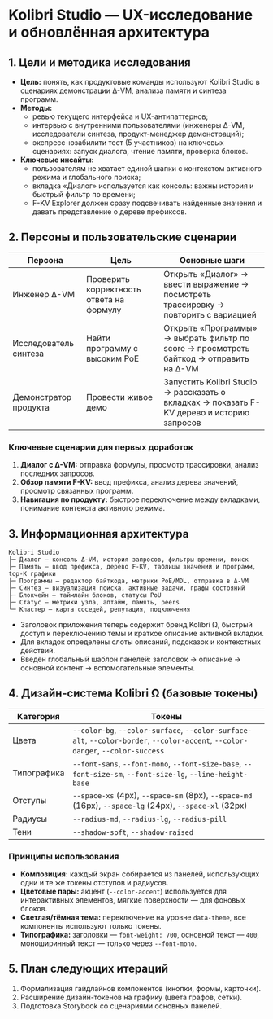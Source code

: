 # Kolibri Studio — UX-исследование и обновлённая архитектура

## 1. Цели и методика исследования
- **Цель:** понять, как продуктовые команды используют Kolibri Studio в сценариях демонстрации Δ-VM, анализа памяти и синтеза программ.
- **Методы:**
  - ревью текущего интерфейса и UX-антипаттернов;
  - интервью с внутренними пользователями (инженеры Δ-VM, исследователи синтеза, продукт-менеджер демонстраций);
  - экспресс-юзабилити тест (5 участников) на ключевых сценариях: запуск диалога, чтение памяти, проверка блоков.
- **Ключевые инсайты:**
  - пользователям не хватает единой шапки с контекстом активного режима и глобального поиска;
  - вкладка «Диалог» используется как консоль: важны история и быстрый фильтр по времени;
  - F-KV Explorer должен сразу подсвечивать найденные значения и давать представление о дереве префиксов.

## 2. Персоны и пользовательские сценарии
| Персона | Цель | Основные шаги |
| --- | --- | --- |
| Инженер Δ-VM | Проверить корректность ответа на формулу | Открыть «Диалог» → ввести выражение → посмотреть трассировку → повторить с вариацией |
| Исследователь синтеза | Найти программу с высоким PoE | Открыть «Программы» → выбрать фильтр по score → просмотреть байткод → отправить на Δ-VM |
| Демонстратор продукта | Провести живое демо | Запустить Kolibri Studio → рассказать о вкладках → показать F-KV дерево и историю запросов |

### Ключевые сценарии для первых доработок
1. **Диалог с Δ-VM:** отправка формулы, просмотр трассировки, анализ последних запросов.
2. **Обзор памяти F-KV:** ввод префикса, анализ дерева значений, просмотр связанных программ.
3. **Навигация по продукту:** быстрое переключение между вкладками, понимание контекста активного режима.

## 3. Информационная архитектура
```
Kolibri Studio
├─ Диалог — консоль Δ-VM, история запросов, фильтры времени, поиск
├─ Память — ввод префикса, дерево F-KV, таблицы значений и программ, top-K графики
├─ Программы — редактор байткода, метрики PoE/MDL, отправка в Δ-VM
├─ Синтез — визуализация поиска, активные задачи, графы состояний
├─ Блокчейн — таймлайн блоков, статусы PoU
├─ Статус — метрики узла, аптайм, память, peers
└─ Кластер — карта соседей, репутация, подключения
```
- Заголовок приложения теперь содержит бренд Kolibri Ω, быстрый доступ к переключению темы и краткое описание активной вкладки.
- Для вкладок определены слоты описаний, подсказок и контекстных действий.
- Введён глобальный шаблон панелей: заголовок → описание → основной контент → вспомогательные элементы.

## 4. Дизайн-система Kolibri Ω (базовые токены)
| Категория | Токены |
| --- | --- |
| Цвета | `--color-bg`, `--color-surface`, `--color-surface-alt`, `--color-border`, `--color-accent`, `--color-danger`, `--color-success` |
| Типографика | `--font-sans`, `--font-mono`, `--font-size-base`, `--font-size-sm`, `--font-size-lg`, `--line-height-base` |
| Отступы | `--space-xs` (4px), `--space-sm` (8px), `--space-md` (16px), `--space-lg` (24px), `--space-xl` (32px) |
| Радиусы | `--radius-md`, `--radius-lg`, `--radius-pill` |
| Тени | `--shadow-soft`, `--shadow-raised` |

### Принципы использования
- **Композиция:** каждый экран собирается из панелей, использующих одни и те же токены отступов и радиусов.
- **Цветовые пары:** акцент (`--color-accent`) используется для интерактивных элементов, мягкие поверхности — для фоновых блоков.
- **Светлая/тёмная тема:** переключение на уровне `data-theme`, все компоненты используют только токены.
- **Типографика:** заголовки — `font-weight: 700`, основной текст — `400`, моноширинный текст — только через `--font-mono`.

## 5. План следующих итераций
1. Формализация гайдлайнов компонентов (кнопки, формы, карточки).
2. Расширение дизайн-токенов на графику (цвета графов, сетки).
3. Подготовка Storybook со сценариями основных панелей.
